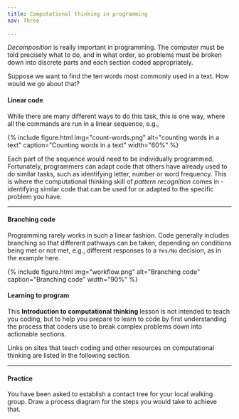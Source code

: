 ```yaml
---
title: Computational thinking in programming
nav: Three
 
---
```


*Decomposition* is really important in programming. The computer must be told precisely what to do, and in what order, so problems must be broken down into discrete parts and each section coded appropriately.

Suppose we want to find the ten words most commonly used in a text. How would we go about that?

#### Linear code

While there are many different ways to do this task, this is one way, where all the commands are run in a linear sequence, e.g.,

{% include figure.html img="count-words.png" alt="counting words in a text" caption="Counting words in a text" width="60%" %}

Each part of the sequence would need to be individually programmed. Fortunately, programmers can adapt code that others have already used to do similar tasks, such as identifying letter, number or word frequency. This is where the computational thinking skill of *pattern recognition* comes in - identifying similar code that can be used for or adapted to the specific problem you have. 

--------

#### Branching code

Programming rarely works in such a linear fashion. Code generally includes branching so that different pathways can be taken, depending on conditions being met or not met, e.g., different responses to a `Yes/No` decision, as in the example here.

{% include figure.html img="workflow.png" alt="Branching code" caption="Branching code" width="90%" %}

#### Learning to program

This **Introduction to computational thinking** lesson  is not intended to teach you coding, but to help you prepare to learn to code by first understanding the process that coders use to break complex problems down into actionable sections. 

Links on sites that teach coding and other resources on computational thinking are listed in the following section. 

---------

#### Practice

You have been asked to establish a contact tree for your local walking group. Draw a process diagram for the steps you would take to achieve that. 

